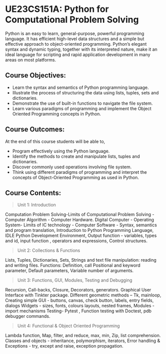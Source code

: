 # UE23CS151A: Python for Computational Problem Solving 

Python is an easy to learn, general-purpose, powerful programming language. It has efficient high-level data structures and a simple but effective approach to object-oriented programming. Python’s elegant syntax and dynamic typing, together with its interpreted nature, make it an ideal language for scripting and rapid application development in many areas on most platforms.

## Course Objectives:

- Learn the syntax and semantics of Python programming language.
- Illustrate the process of structuring the data using lists, tuples, sets and dictionaries.
- Demonstrate the use of built-in functions to navigate the file system.
- Learn various paradigms of programming and implement the Object Oriented Programming concepts in Python.

## Course Outcomes:

At the end of this course students will be able to,
- Program effectively using the Python language.
- Identify the methods to create and manipulate lists, tuples and dictionaries.
- Discover commonly used operations involving file system.
- Think using different paradigms of programming and interpret the concepts of Object-Oriented Programming as used in Python.

## Course Contents:

> Unit 1: Introduction

Computation Problem Solving-Limits of Computational Problem Solving - Computer Algorithm - Computer Hardware. Digital Computer - Operating System- Limits of IC technology - Computer Software - Syntax, semantics and program translation, Introduction to Python Programming Language, IDLE Python Development Environment, Output function - variables, types and id, input function , operators and expressions, Control structures.

> Unit 2: Collections & Functions

Lists, Tuples, Dictionaries, Sets, Strings and text file manipulation: reading and writing files. Functions: Definition, call Positional and keyword parameter, Default parameters, Variable number of arguments.

> Unit 3: Functions, GUI, Modules, Testing and Debugging

Recursion, Call-backs, Closure, Decorators, generators. Graphical User Interface with Tinkter package. Different geometric methods – Tk, mainloop, Creating simple GUI - buttons, canvas, check button, labels,
entry fields, dialogs Widgets - sizes, fonts, colours layouts, nested frames, Modules - import mechanisms
Testing- Pytest , Function testing with Doctest, pdb debugger commands.

> Unit 4: Functional & Object Oriented Programming

Lambda function, Map, filter, and reduce, max, min, Zip, list comprehension. Classes and objects - inheritance, polymorphism, iterators, Error handling & Exceptions - try, except and raise, exception propagation.

